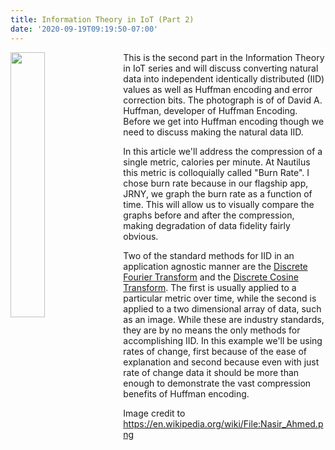 ```yaml
---
title: Information Theory in IoT (Part 2)
date: '2020-09-19T09:19:50-07:00'
---
```

<img style="float: left; margin:0 1em 0 0; width: 33%" src="/img/blog/huffman.jpg">

This is the second part in the Information Theory in IoT series and will discuss converting natural data into independent identically distributed (IID) values as well as Huffman encoding and error correction bits.  The photograph is of of David A. Huffman, developer of Huffman Encoding.  Before we get into Huffman encoding though we need to discuss making the natural data IID.

In this article we'll address the compression of a single metric, calories per minute.  At Nautilus this metric is colloquially called "Burn Rate".  I chose burn rate because in our flagship app, JRNY, we graph the burn rate as a function of time.  This will allow us to visually compare the graphs before and after the compression, making degradation of data fidelity fairly obvious.  

Two of the standard methods for IID in an application agnostic manner are the [Discrete Fourier Transform](https://en.wikipedia.org/wiki/Discrete_Fourier_transform) and the [Discrete Cosine Transform](https://en.wikipedia.org/wiki/Discrete_cosine_transform).  The first is usually applied to a particular metric over time, while the second is applied to a two dimensional array of data, such as an image.  While these are industry standards, they are by no means the only methods for accomplishing IID.  In this example we'll be using rates of change, first because of the ease of explanation and second because even with just rate of change data it should be more than enough to demonstrate the vast compression benefits of Huffman encoding.  



Image credit to <https://en.wikipedia.org/wiki/File:Nasir_Ahmed.png>
